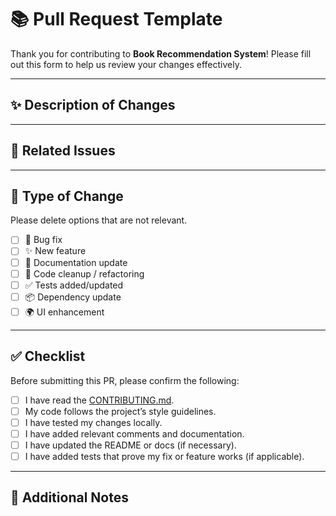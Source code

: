 # 📚 Pull Request Template

Thank you for contributing to **Book Recommendation System**! Please fill out this form to help us review your changes effectively.

---

## ✨ Description of Changes

<!--
Please provide a clear and concise description of the changes you made.
-->

---

## 📖 Related Issues

<!--
Mention any issues this pull request resolves or is related to.
For example:
Fixes #10
Ref #7
-->

---

## 🧪 Type of Change

Please delete options that are not relevant.

- [ ] 🔧 Bug fix
- [ ] ✨ New feature
- [ ] 📝 Documentation update
- [ ] 🧹 Code cleanup / refactoring
- [ ] ✅ Tests added/updated
- [ ] 📦 Dependency update
- [ ] 🌍 UI enhancement

---

## ✅ Checklist

Before submitting this PR, please confirm the following:

- [ ] I have read the [CONTRIBUTING.md](./CONTRIBUTING.md).
- [ ] My code follows the project’s style guidelines.
- [ ] I have tested my changes locally.
- [ ] I have added relevant comments and documentation.
- [ ] I have updated the README or docs (if necessary).
- [ ] I have added tests that prove my fix or feature works (if applicable).

---

## 💬 Additional Notes

<!--
Please add any other relevant information, screenshots, or context here.
-->

